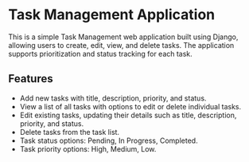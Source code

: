 # Task Management Application

This is a simple Task Management web application built using Django, allowing users to create, edit, view, and delete tasks. The application supports prioritization and status tracking for each task.

## Features

- Add new tasks with title, description, priority, and status.
- View a list of all tasks with options to edit or delete individual tasks.
- Edit existing tasks, updating their details such as title, description, priority, and status.
- Delete tasks from the task list.
- Task status options: Pending, In Progress, Completed.
- Task priority options: High, Medium, Low.



     
